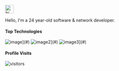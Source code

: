 <img src="https://user-images.githubusercontent.com/1303154/88677602-1635ba80-d120-11ea-84d8-d263ba5fc3c0.gif" width="28px" alt="hi">

Hello, I'm a 24 year-old software & network developer.

#### Top Technologies

![image](https://img.shields.io/badge/C%2B%2B-00599C?style=for-the-badge&logo=c%2B%2B&logoColor=white)](#)
![image2](https://img.shields.io/badge/MariaDB-003545?style=for-the-badge&logo=mariadb&logoColor=white)](#)
![image3](https://img.shields.io/badge/MySQL-005C84?style=for-the-badge&logo=mysql&logoColor=white)](#)

#### Profile Visits 

![visitors](https://visitor-badge.glitch.me/badge?page_id=xoaether)
